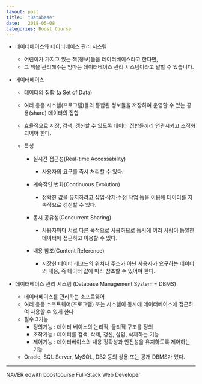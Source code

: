 ```yaml
---
layout: post
title:  "Database"
date:   2018-05-08
categories: Boost Course
---
```


- 데이터베이스와 데이터베이스 관리 시스템

  - 어린이가 가지고 있는 책(정보)들을 데이터베이스라고 한다면, 
  - 그 책을 관리해주는 엄마는 데이터베이스 관리 시스템이라고 말할 수 있습니다.

- 데이터베이스

  - 데이터의 집합 (a Set of Data)

  - 여러 응용 시스템(프로그램)들의 통합된 정보들을 저장하여 운영할 수 있는 공용(share) 데이터의 집합

  - 효율적으로 저장, 검색, 갱신할 수 있도록 데이터 집합들끼리 연관시키고 조직화되어야 한다.

  - 특성

    - 실시간 접근성(Real-time Accessability)
      - 사용자의 요구를 즉시 처리할 수 있다.

    - 계속적인 변화(Continuous Evolution)
      - 정확한 값을 유지하려고 삽입·삭제·수정 작업 등을 이용해 데이터를 지속적으로 갱신할 수 있다.

    - 동시 공유성(Concurrent Sharing)
      - 사용자마다 서로 다른 목적으로 사용하므로 동시에 여러 사람이 동일한 데이터에 접근하고 이용할 수 있다.

    - 내용 참조(Content Reference)
      - 저장한 데이터 레코드의 위치나 주소가 아닌 사용자가 요구하는 데이터의 내용, 즉 데이터 값에 따라 참조할 수 있어야 한다.

- 데이터베이스 관리 시스템 (Database Management System = DBMS)

  - 데이터베이스를 관리하는 소프트웨어
  - 여러 응용 소프트웨어(프로그램) 또는 시스템이 동시에 데이터베이스에 접근하여 사용할 수 있게 한다
  - 필수 3기능
    - 정의기능 :  데이터 베이스의 논리적, 물리적 구조를 정의
    - 조작기능 : 데이터를 검색, 삭제, 갱신, 삽입, 삭제하는 기능
    - 제어기능 :  데이터베이스의 내용 정확성과 안전성을 유지하도록 제어하는 기능
  - Oracle, SQL Server, MySQL, DB2 등의 상용 또는 공개 DBMS가 있다.

---

NAVER edwith boostcourse Full-Stack Web Developer
